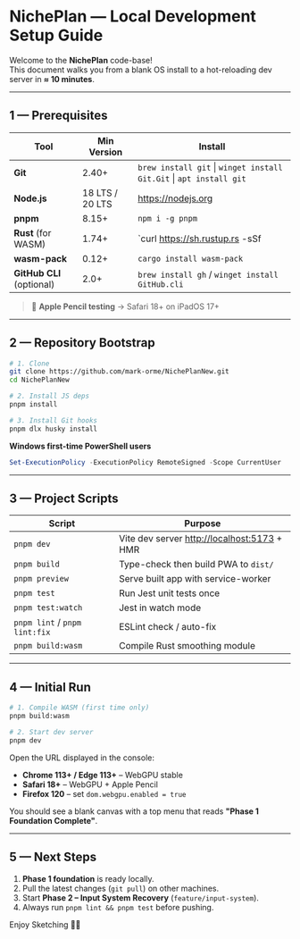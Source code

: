 # NichePlan — Local Development Setup Guide

Welcome to the **NichePlan** code-base!  
This document walks you from a blank OS install to a hot-reloading dev server in **≈ 10 minutes**.

---

## 1 — Prerequisites

| Tool | Min Version | Install |
|------|-------------|---------|
| **Git** | 2.40+ | `brew install git` \| `winget install Git.Git` \| `apt install git` |
| **Node.js** | 18 LTS / 20 LTS | https://nodejs.org |
| **pnpm** | 8.15+ | `npm i -g pnpm` |
| **Rust** (for WASM) | 1.74+ | `curl https://sh.rustup.rs -sSf | sh`<br>`rustup target add wasm32-unknown-unknown` |
| **wasm-pack** | 0.12+ | `cargo install wasm-pack` |
| **GitHub CLI** (optional) | 2.0+ | `brew install gh` / `winget install GitHub.cli` |

> 📱 **Apple Pencil testing** → Safari 18+ on iPadOS 17+

---

## 2 — Repository Bootstrap

```bash
# 1. Clone
git clone https://github.com/mark-orme/NichePlanNew.git
cd NichePlanNew

# 2. Install JS deps
pnpm install

# 3. Install Git hooks
pnpm dlx husky install
```

**Windows first-time PowerShell users**

```powershell
Set-ExecutionPolicy -ExecutionPolicy RemoteSigned -Scope CurrentUser
```

---

## 3 — Project Scripts

| Script | Purpose |
|--------|---------|
| `pnpm dev` | Vite dev server <http://localhost:5173> + HMR |
| `pnpm build` | Type-check then build PWA to `dist/` |
| `pnpm preview` | Serve built app with service-worker |
| `pnpm test` | Run Jest unit tests once |
| `pnpm test:watch` | Jest in watch mode |
| `pnpm lint` / `pnpm lint:fix` | ESLint check / auto-fix |
| `pnpm build:wasm` | Compile Rust smoothing module |

---

## 4 — Initial Run

```bash
# 1. Compile WASM (first time only)
pnpm build:wasm

# 2. Start dev server
pnpm dev
```

Open the URL displayed in the console:

* **Chrome 113+ / Edge 113+** – WebGPU stable  
* **Safari 18+** – WebGPU + Apple Pencil  
* **Firefox 120** – set `dom.webgpu.enabled = true`

You should see a blank canvas with a top menu that reads **"Phase 1 Foundation Complete"**.

---

## 5 — Next Steps

1. **Phase 1 foundation** is ready locally.  
2. Pull the latest changes (`git pull`) on other machines.  
3. Start **Phase 2 – Input System Recovery** (`feature/input-system`).  
4. Always run `pnpm lint && pnpm test` before pushing.  

Enjoy Sketching 🏡🎨
